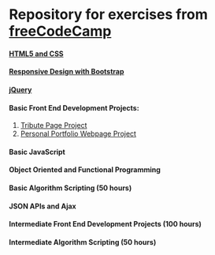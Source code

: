 # Repository for exercises from [freeCodeCamp](https://www.freecodecamp.org)

#### [HTML5 and CSS](https://github.com/irsol/freeCodeCamp/tree/master/HTML5_CSS)

#### [Responsive Design with Bootstrap](https://github.com/irsol/freeCodeCamp/tree/master/bootstrap)

#### [jQuery](https://github.com/irsol/freeCodeCamp/tree/master/jQuery)

#### Basic Front End Development Projects: 
1. [Tribute Page Project](https://github.com/irsol/freeCodeCamp/tree/master/tribute_page_project)
2. [Personal Portfolio Webpage Project](https://github.com/irsol/freeCodeCamp/tree/master/portfolio_webpage_project)

#### Basic JavaScript

#### Object Oriented and Functional Programming

#### Basic Algorithm Scripting (50 hours)

#### JSON APIs and Ajax

#### Intermediate Front End Development Projects (100 hours)

#### Intermediate Algorithm Scripting (50 hours)